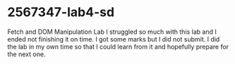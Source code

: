 # 2567347-lab4-sd
Fetch and DOM Manipulation Lab
I struggled so much with this lab and I ended not finishing it on time. I got some marks but I did not submit. I did the lab in my own time so that I could learn from it and hopefully prepare for the next one.
